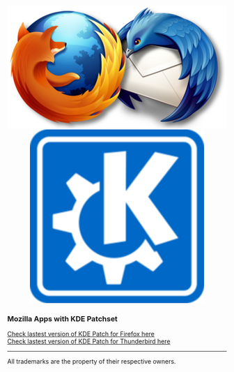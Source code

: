
<p align="center">
  <img src="https://raw.githubusercontent.com/FadeMind/archpkgbuilds/master/AUR/mozilla-kde/ff-th-logo.svg" alt="ffthlogo"/> <img src="https://raw.githubusercontent.com/FadeMind/archpkgbuilds/master/AUR/mozilla-kde/kde-logo.svg" alt="kdelogo"/> 
</p> 

 
### Mozilla Apps with KDE Patchset

[Check lastest version of KDE Patch for Firefox here](http://www.rosenauer.org/hg/mozilla/) </br>
[Check lastest version of KDE Patch for Thunderbird here](https://build.opensuse.org/package/show/mozilla:Factory/MozillaThunderbird) </br>
<hr/>

All trademarks are the property of their respective owners.
